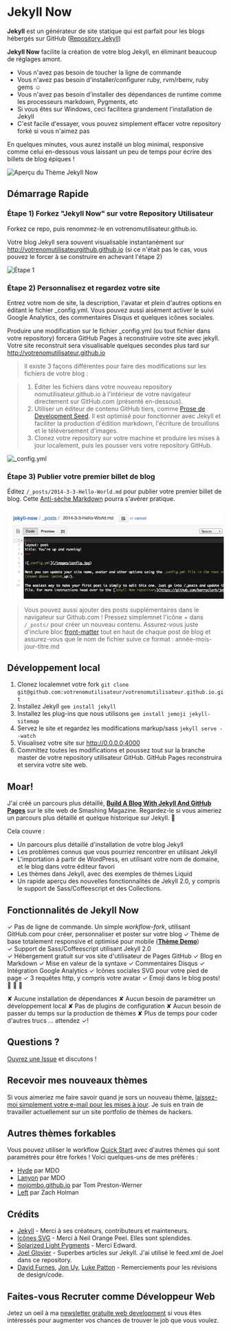 # Jekyll Now

**Jekyll** est un générateur de site statique qui est parfait pour les blogs hébergés sur GitHub ([Repository Jekyll](https://github.com/jekyll/jekyll))

**Jekyll Now** facilite la création de votre blog Jekyll, en éliminant beaucoup de réglages amont.

- Vous n'avez pas besoin de toucher la ligne de commande
- Vous n'avez pas besoin d'installer/configurer ruby, rvm/rbenv, ruby gems :relaxed:
- Vous n'avez pas besoin d'installer des dépendances de runtime comme les processeurs markdown, Pygments, etc
- Si vous êtes sur Windows, ceci facilitera grandement l'installation de Jekyll
- C'est facile d'essayer, vous pouvez simplement effacer votre repository forké si vous n'aimez pas

En quelques minutes, vous aurez installé un blog minimal, responsive comme celui en-dessous vous laissant un peu de temps pour écrire des billets de blog épiques !

![Aperçu du Thème Jekyll Now](/images/jekyll-now-theme-screenshot.jpg "Jekyll Now Theme Screenshot")

## Démarrage Rapide

### Étape 1) Forkez "Jekyll Now" sur votre Repository Utilisateur

Forkez ce repo, puis renommez-le en votrenomutilisateur.github.io.

Votre blog Jekyll sera souvent visualisable instantanément sur  <http://votrenomutilisateurgithub.github.io> (si ce n'était pas le cas, vous pouvez le forcer à se construire en achevant l'étape 2)

![Étape 1](/images/step1.gif "Step 1")

### Étape 2) Personnalisez et regardez votre site

Entrez votre nom de site, la description, l'avatar et plein d'autres options en éditant le fichier _config.yml. Vous pouvez aussi aisément activer le suivi Google Analytics, des commentaires Disqus et quelques icônes sociales.

Produire une modification sur le fichier _config.yml (ou tout fichier dans votre repository) forcera GitHub Pages à reconstruire votre site avec jekyll. Votre site reconstruit sera visualisable quelques secondes plus tard sur <http://votrenomutilisateur.github.io>

> Il existe 3 façons différentes pour faire des modifications sur les fichiers de votre blog :

> 1. Éditer les fichiers dans votre nouveau repository  nomutilisateur.github.io à l'intérieur de votre navigateur directement sur GitHub.com (présenté en-dessous).
> 2. Utiliser un éditeur de contenu GitHub tiers, comme [Prose de Development Seed](http://prose.io). Il est optimisé pour fonctionner avec Jekyll et faciliter la production d'édition markdown, l'écriture de brouillons et le téléversement d'images.
> 3. Clonez votre repository sur votre machine et produire les mises à jour localement, puis les pousser vers votre repository GitHub.

![_config.yml](/images/config.png "_config.yml")
  
### Étape 3) Publier votre premier billet de blog

Éditez `/_posts/2014-3-3-Hello-World.md` pour publier votre premier billet de blog. Cette [Anti-sèche Markdown](http://www.jekyllnow.com/Markdown-Style-Guide/) pourra s'avérer pratique.

![Premier Post](/images/premier-post.png "Premier Post")

> Vous pouvez aussi ajouter des posts supplémentaires dans le navigateur sur Github.com ! Pressez simplemnet l'icône + dans  `/_posts/` pour créer un nouveau contenu. Assurez-vous juste d'inclure bloc [front-matter](http://jekyllrb.com/docs/frontmatter/) tout en haut de chaque post de blog et assurez-vous que le nom de fichier suive ce format : année-mois-jour-titre.md

## Développement local

1. Clonez localemnet votre fork `git clone git@github.com:votrenomutilisateur/votrenomutilisateur.github.io.git`
2. Installez Jekyll `gem install jekyll`
3. Installez les plug-ins que nous utilisons `gem install jemoji jekyll-sitemap`
4. Servez le site et regardez les modifications markup/sass  `jekyll serve --watch`
5. Visualisez votre site sur http://0.0.0.0:4000
6. Committez toutes les modifications et poussez tout sur la branche master de votre repository utilisateur GitHub. GitHub Pages reconstruira et servira votre site web.

## Moar!

J'ai créé un parcours plus détaillé, [**Build A Blog With Jekyll And GitHub Pages**](http://www.smashingmagazine.com/2014/08/01/build-blog-jekyll-github-pages/) sur le site web de Smashing Magazine. Regardez-le si vous aimeriez un parcours plus détaillé et quelque historique sur Jekyll. :metal:

Cela couvre : 

- Un parcours plus détaillé d'installation de votre blog Jekyll
- Les problèmes connus que vous pourriez rencontrer en utilisant Jekyll
- L'importation à partir de WordPress, en utilisant votre nom de domaine, et le blog dans votre éditeur favori
- Les thèmes dans Jekyll, avec des exemples de thèmes Liquid
- Un rapide aperçu des nouvelles fonctionnalités de Jekyll 2.0, y compris le support de Sass/Coffeescript et des Collections.

## Fonctionnalités de Jekyll Now

✓ Pas de ligne de commande. Un simple  _workflow-fork_, utilisant  GitHub.com pour créer, personnaliser et poster sur votre blog
✓ Thème de base totalement responsive et optimisé pour mobile  (**[Thème Demo](http://jekyllnow.com)**)  
✓ Support de Sass/Coffeescript utilisant Jekyll 2.0  
✓ Hébergement gratuit sur vos site d'utilisateur de Pages GitHub 
✓ Blog en Markdown
✓ Mise en valeur de la syntaxe
✓ Commentaires Disqus
✓ Intégration Google Analytics
✓ Icônes sociales SVG pour votre pied de page
✓ 3 requêtes http, y compris votre avatar
✓ Emoji dans le blog posts! :sparkling_heart: :sparkling_heart: :sparkling_heart:  

✘ Aucune installation de dépendances
✘ Aucun besoin de paramétrer un développement local
✘ Pas de plugins de configuration
✘ Aucun besoin de passer du temps sur la production de thèmes
✘ Plus de temps pour coder d'autres trucs  ... attendez ✓!  

## Questions ?

[Ouvrez une Issue](https://github.com/barryclark/jekyll-now/issues/new) et discutons !

## Recevoir mes nouveaux thèmes

Si vous aimeriez me faire savoir quand je sors un nouveau thème, [laissez-moi simplement votre e-mail pour les mises à jour](http://eepurl.com/XUZpT). Je suis en train de travailler actuellement sur un site portfolio de thèmes de hackers.

## Autres thèmes forkables

Vous pouvez utiliser le workflow [Quick Start](https://github.com/christopheducamp/jekyll-now##démarrage-rapide) avec d'autres thèmes qui sont paramétrés pour être forkés ! Voici quelques-uns de mes préférés :

- [Hyde](https://github.com/poole/hyde) par MDO
- [Lanyon](https://github.com/poole/lanyon) par MDO
- [mojombo.github.io](https://github.com/mojombo/mojombo.github.io) par Tom Preston-Werner
- [Left](https://github.com/holman/left) par Zach Holman

## Crédits

- [Jekyll](https://github.com/jekyll/jekyll) - Merci à ses créateurs, contributeurs et mainteneurs.
- [Icônes SVG](https://github.com/neilorangepeel/Free-Social-Icons) - Merci à Neil Orange Peel. Elles sont splendides. 
- [Solarized Light Pygments](https://gist.github.com/edwardhotchkiss/2005058) - Merci Edward.
- [Joel Glovier](http://joelglovier.com/writing/) - Superbes  articles sur Jekyll. J'ai utilisé le feed.xml de Joel dans ce repository.
- [David Furnes](https://github.com/dfurnes), [Jon Uy](https://github.com/jonuy), [Luke Patton](https://github.com/lkpttn) - Remerciements pour les révisions de design/code.

## Faites-vous Recruter comme Développeur Web 

Jetez un oeil à ma [newsletter gratuite web development](http://www.barryclark.co/newsletter) si vous êtes intéressés pour augmenter vos chances de trouver le job que vous voulez.

